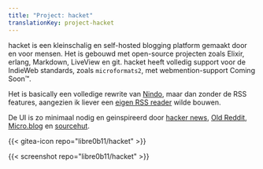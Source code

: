 ```yaml
---
title: "Project: hacket"
translationKey: project-hacket
---
```


hacket is een kleinschalig en self-hosted blogging platform gemaakt door en voor mensen. Het is gebouwd met open-source projecten zoals Elixir, erlang, Markdown, LiveView en git. hacket heeft volledig support voor de IndieWeb standards, zoals `microformats2`, met webmention-support Coming Soon™.

Het is basically een volledige rewrite van [Nindo](/projects/nindo), maar dan zonder de RSS features, aangezien ik liever een [eigen RSS reader](/projects/unlibrary) wilde bouwen.

De UI is zo minimaal nodig en geinspireerd door [hacker news](https://news.ycombinator.com/), [Old Reddit](https://old.reddit.com/), [Micro.blog](https://micro.blog/) en [sourcehut](https://sourcehut.org/).

<span hidden>Post information</span> {{< gitea-icon repo="libre0b11/hacket" >}}

{{< screenshot repo="libre0b11/hacket" >}}

